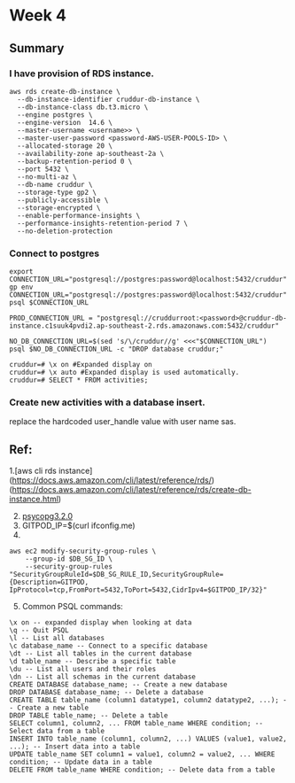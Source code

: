 # Week 4
## Summary
### I have provision of RDS instance.
```
aws rds create-db-instance \
  --db-instance-identifier cruddur-db-instance \
  --db-instance-class db.t3.micro \
  --engine postgres \
  --engine-version  14.6 \
  --master-username <username>> \
  --master-user-password <password-AWS-USER-POOLS-ID> \
  --allocated-storage 20 \
  --availability-zone ap-southeast-2a \
  --backup-retention-period 0 \
  --port 5432 \
  --no-multi-az \
  --db-name cruddur \
  --storage-type gp2 \
  --publicly-accessible \
  --storage-encrypted \
  --enable-performance-insights \
  --performance-insights-retention-period 7 \
  --no-deletion-protection
```
### Connect to postgres
```
export CONNECTION_URL="postgresql://postgres:password@localhost:5432/cruddur"
gp env CONNECTION_URL="postgresql://postgres:password@localhost:5432/cruddur"
psql $CONNECTION_URL

PROD_CONNECTION_URL = "postgresql://cruddurroot:<password>@cruddur-db-instance.c1suuk4pvdi2.ap-southeast-2.rds.amazonaws.com:5432/cruddur"

NO_DB_CONNECTION_URL=$(sed 's/\/cruddur//g' <<<"$CONNECTION_URL")
psql $NO_DB_CONNECTION_URL -c "DROP database cruddur;"

cruddur=# \x on #Expanded display on
cruddur=# \x auto #Expanded display is used automatically.
cruddur=# SELECT * FROM activities;
```
### Create new activities with a database insert.
replace the hardcoded user_handle value with user name sas.

## Ref:
1.[aws cli rds instance]
(https://docs.aws.amazon.com/cli/latest/reference/rds/)
(https://docs.aws.amazon.com/cli/latest/reference/rds/create-db-instance.html)

2. [psycopg3.2.0](https://www.psycopg.org/psycopg3/docs/)
3. GITPOD_IP=$(curl ifconfig.me)
4. 
```
aws ec2 modify-security-group-rules \
    --group-id $DB_SG_ID \
    --security-group-rules "SecurityGroupRuleId=$DB_SG_RULE_ID,SecurityGroupRule={Description=GITPOD, IpProtocol=tcp,FromPort=5432,ToPort=5432,CidrIpv4=$GITPOD_IP/32}"
```
5. Common PSQL commands:
```
\x on -- expanded display when looking at data
\q -- Quit PSQL
\l -- List all databases
\c database_name -- Connect to a specific database
\dt -- List all tables in the current database
\d table_name -- Describe a specific table
\du -- List all users and their roles
\dn -- List all schemas in the current database
CREATE DATABASE database_name; -- Create a new database
DROP DATABASE database_name; -- Delete a database
CREATE TABLE table_name (column1 datatype1, column2 datatype2, ...); -- Create a new table
DROP TABLE table_name; -- Delete a table
SELECT column1, column2, ... FROM table_name WHERE condition; -- Select data from a table
INSERT INTO table_name (column1, column2, ...) VALUES (value1, value2, ...); -- Insert data into a table
UPDATE table_name SET column1 = value1, column2 = value2, ... WHERE condition; -- Update data in a table
DELETE FROM table_name WHERE condition; -- Delete data from a table
```

